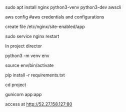 sudo apt install nginx python3-venv python3-dev awscli

aws config #aws credentials and configurations

create file /etc/nginx/site-enabled/app

sudo service nginx restart

In project director

python3 -m venv env

source env/bin/activate

pip install -r requirements.txt

cd project

gunicorn app:app

access at http://52.27.158.127:80
